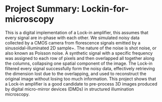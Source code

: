 # Project Summary: Lockin-for-microscopy
This is a digital implementation of a Lock-in amplifier, this assumes that every signal are in-phase with each other. We simulated noisy data collected by a CMOS camera from florescence signals emitted by a sinusoidal-illuminated 2D sample+. The nature of the noise is shot noise, or also known as Poisson noise.
A synthetic signal with a specific frequency was assigned to each row of pixels and then overlapped all together along the columns, collapsing one spatial component of the image. The Lock-in filtered every signal successfully form the noisy data, effectively retrieving the dimension lost due to the overlapping, and used to reconstruct the original image without losing too much information.
This project shows that a Lock-in amplifier is a good candidate to pre-process 3D images produced by digital micro-mirror devices (DMDs) in structured illumination microscopy.
